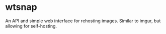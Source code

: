 wtsnap
======

An API and simple web interface for rehosting images. Similar to imgur, but allowing for self-hosting.
